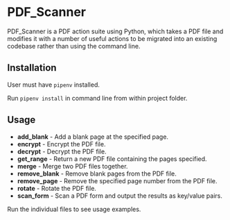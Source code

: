 # PDF_Scanner

PDF_Scanner is a PDF action suite using Python, which takes a PDF file and modifies it with a number of useful actions to be migrated into an existing codebase rather than using the command line.


## Installation

User must have `pipenv` installed.

Run `pipenv install` in command line from within project folder.

## Usage

- **add_blank** - Add a blank page at the specified page.
- **encrypt** - Encrypt the PDF file.
- **decrypt** - Decrypt the PDF file.
- **get_range** - Return a new PDF file containing the pages specified.
- **merge** - Merge two PDF files together.
- **remove_blank** - Remove blank pages from the PDF file.
- **remove_page** - Remove the specified page number from the PDF file.
- **rotate** - Rotate the PDF file.
- **scan_form** - Scan a PDF form and output the results as key/value pairs.

Run the individual files to see usage examples.
